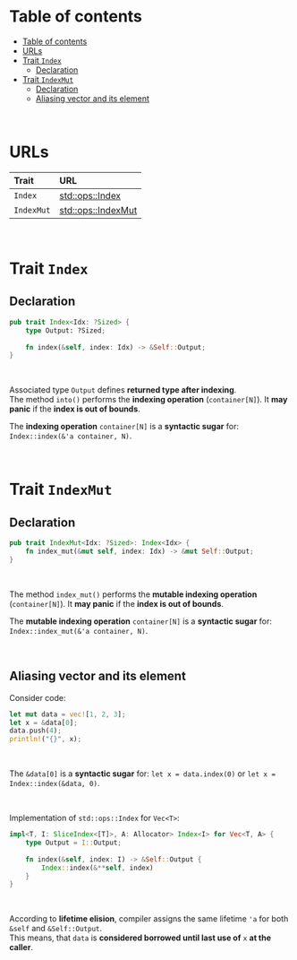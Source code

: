 # Table of contents
<!-- TOC -->
* [Table of contents](#table-of-contents)
* [URLs](#urls)
* [Trait `Index`](#trait-index)
  * [Declaration](#declaration)
* [Trait `IndexMut`](#trait-indexmut)
  * [Declaration](#declaration-1)
  * [Aliasing vector and its element](#aliasing-vector-and-its-element)
<!-- TOC -->

<br>

# URLs
|Trait| URL                                                                           |
|:----|:------------------------------------------------------------------------------|
|`Index`| [std::ops::Index](https://doc.rust-lang.org/std/ops/trait.Index.html)         |
|`IndexMut`| [std::ops::IndexMut](https://doc.rust-lang.org/std/ops/trait.IndexMut.html)|

<br>

# Trait `Index`
## Declaration
```rust
pub trait Index<Idx: ?Sized> {
    type Output: ?Sized;
    
    fn index(&self, index: Idx) -> &Self::Output;
}
```

<br>

Associated type `Output` defines **returned type after indexing**.<br>
The method `into()` performs the **indexing operation** (`container[N]`). It **may panic** if the **index is out of bounds**.<br>

The **indexing operation** `container[N]` is a **syntactic sugar** for: `Index::index(&'a container, N)`.<br> 

<br>

# Trait `IndexMut`
## Declaration
```rust
pub trait IndexMut<Idx: ?Sized>: Index<Idx> {
    fn index_mut(&mut self, index: Idx) -> &mut Self::Output;
}
```

<br>

The method `index_mut()` performs the **mutable indexing operation** (`container[N]`). It **may panic** if the **index is out of bounds**.<br>

The **mutable indexing operation** `container[N]` is a **syntactic sugar** for: `Index::index_mut(&'a container, N)`.<br>

<br>

## Aliasing vector and its element
Consider code:
```rust
let mut data = vec![1, 2, 3];
let x = &data[0];
data.push(4);
println!("{}", x);
```

<br>

The `&data[0]` is a **syntactic sugar** for: `let x = data.index(0)` or `let x = Index::index(&data, 0)`.<br>

<br>

Implementation of `std::ops::Index` for `Vec<T>`:
```rust
impl<T, I: SliceIndex<[T]>, A: Allocator> Index<I> for Vec<T, A> {
    type Output = I::Output;
  
    fn index(&self, index: I) -> &Self::Output {
        Index::index(&**self, index)
    }
}
```

<br>

According to **lifetime elision**, compiler assigns the same lifetime `'a` for both `&self` and `&Self::Output`.<br>
This means, that `data` is **considered borrowed until last use of** `x` **at the caller**.<br>

<br>